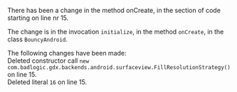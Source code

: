 There has been a change in the method onCreate, in the section of code starting on line nr 15.
  
The change is in the invocation ```initialize```, in the method ```onCreate```, in the class ```BouncyAndroid```.
  
The following changes have been made:  
Deleted constructor call ```new com.badlogic.gdx.backends.android.surfaceview.FillResolutionStrategy()``` on line 15.  
Deleted literal ```16``` on line 15.  
